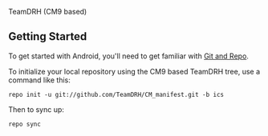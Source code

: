 TeamDRH (CM9 based)

Getting Started
---------------

To get started with Android, you'll need to get
familiar with [Git and Repo](http://source.android.com/download/using-repo).

To initialize your local repository using the CM9 based TeamDRH tree, use a command like this:

    repo init -u git://github.com/TeamDRH/CM_manifest.git -b ics

Then to sync up:

    repo sync
